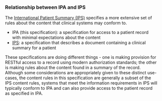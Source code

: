 ### Relationship between IPA and IPS 


The [International Patient Summary (IPS)](http://hl7.org/fhir/uv/ips) specifies
a more extensive set of rules about the content that clinical systems may
conform to.

* IPA (this specification): a specification for access to a patient record with
minimal expectations about the content
* [IPS](http://hl7.org/fhir/uv/ips/): a specification that describes a document containing a clinical summary for a patient

These specifications are doing different things - one is making provision for
RESTful access to a record using modern authorization standards; the other is 
making rules about the content found in a summary of the record. Although some
considerations are appropriately given to these distinct use-cases, the content 
rules in this specification are generally a subset of the IPS content rules, 
systems that meet the information requirements in IPS will typically conform 
to IPA and can also provide access to the patient record as specified in IPA.




